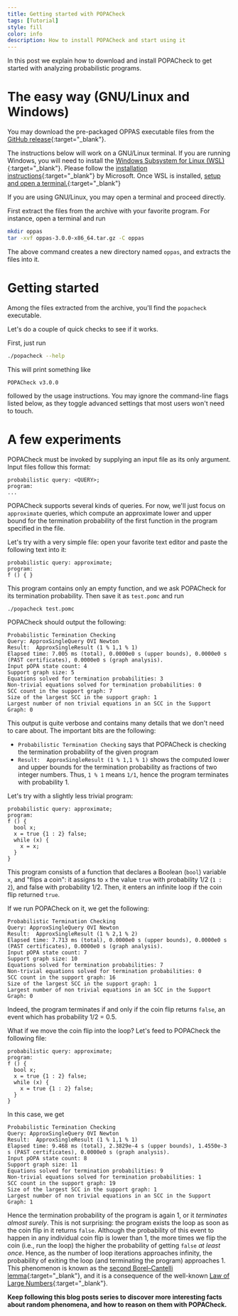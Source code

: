 ```yaml
---
title: Getting started with POPACheck
tags: [Tutorial]
style: fill
color: info
description: How to install POPACheck and start using it
---
```


In this post we explain how to download and install POPACheck
to get started with analyzing probabilistic programs.


#  The easy way (GNU/Linux and Windows)

You may download the pre-packaged OPPAS executable files from the [GitHub release](https://github.com/corpora-lab/OPPAS/releases/tag/v3.0.0){:target="_blank"}.

The instructions below will work on a GNU/Linux terminal.
If you are running Windows, you will need to install the [Windows Subsystem for Linux (WSL)](https://learn.microsoft.com/en-us/windows/wsl/){:target="_blank"}.
Please follow the [installation instructions](https://learn.microsoft.com/en-us/windows/wsl/install){:target="_blank"} by Microsoft.
Once WSL is installed, [setup and open a terminal.](https://learn.microsoft.com/en-us/windows/wsl/setup/environment#set-up-windows-terminal){:target="_blank"}

If you are using GNU/Linux, you may open a terminal and proceed directly.

First extract the files from the archive with your favorite program.
For instance, open a terminal and run
```sh
mkdir oppas
tar -xvf oppas-3.0.0-x86_64.tar.gz -C oppas
```
The above command creates a new directory named `oppas`, and extracts the files into it.


# Getting started

Among the files extracted from the archive, you'll find the `popacheck` executable.

Let's do a couple of quick checks to see if it works.

First, just run
```sh
./popacheck --help
```
This will print something like
```
POPACheck v3.0.0
```
followed by the usage instructions.
You may ignore the command-line flags listed below,
as they toggle advanced settings that most users won't need to touch.


# A few experiments

POPACheck must be invoked by supplying an input file as its only argument.
Input files follow this format:
```
probabilistic query: <QUERY>;
program:
...
```
POPACheck supports several kinds of queries.
For now, we'll just focus on `approximate` queries,
which compute an approximate lower and upper bound for the termination probability of the first function in the program specified in the file.

Let's try with a very simple file: open your favorite text editor and paste the following text into it:
```
probabilistic query: approximate;
program:
f () { }
```
This program contains only an empty function, and we ask POPACheck for its termination probability.
Then save it as `test.pomc` and run
```sh
./popacheck test.pomc
```

POPACheck should output the following:
```
Probabilistic Termination Checking
Query: ApproxSingleQuery OVI Newton
Result:  ApproxSingleResult (1 % 1,1 % 1)
Elapsed time: 7.005 ms (total), 0.0000e0 s (upper bounds), 0.0000e0 s (PAST certificates), 0.0000e0 s (graph analysis).
Input pOPA state count: 4
Support graph size: 5
Equations solved for termination probabilities: 3
Non-trivial equations solved for termination probabilities: 0
SCC count in the support graph: 7
Size of the largest SCC in the support graph: 1
Largest number of non trivial equations in an SCC in the Support Graph: 0
```
This output is quite verbose and contains many details that we don't need to care about.
The important bits are the following:
- `Probabilistic Termination Checking` says that POPACheck is checking the termination probability of the given program
- `Result:  ApproxSingleResult (1 % 1,1 % 1)` shows the computed lower and upper bounds for the termination probability as fractions of two integer numbers.
   Thus, `1 % 1` means `1/1`, hence the program terminates with probability 1.

Let's try with a slightly less trivial program:
```
probabilistic query: approximate;
program:
f () {
  bool x;
  x = true {1 : 2} false;
  while (x) {
    x = x;
  }
}
```
This program consists of a function that declares a Boolean (`bool`) variable `x`,
and "flips a coin":
it assigns to `x` the value `true` with probability 1/2 (`1 : 2`), and false with probability 1/2.
Then, it enters an infinite loop if the coin flip returned `true`.

If we run POPACheck on it, we get the following:
```
Probabilistic Termination Checking
Query: ApproxSingleQuery OVI Newton
Result:  ApproxSingleResult (1 % 2,1 % 2)
Elapsed time: 7.713 ms (total), 0.0000e0 s (upper bounds), 0.0000e0 s (PAST certificates), 0.0000e0 s (graph analysis).
Input pOPA state count: 7
Support graph size: 10
Equations solved for termination probabilities: 7
Non-trivial equations solved for termination probabilities: 0
SCC count in the support graph: 16
Size of the largest SCC in the support graph: 1
Largest number of non trivial equations in an SCC in the Support Graph: 0
```
Indeed, the program terminates if and only if the coin flip returns `false`,
an event which has probability 1/2 = 0.5.

What if we move the coin flip into the loop?
Let's feed to POPACheck the following file:
```
probabilistic query: approximate;
program:
f () {
  bool x;
  x = true {1 : 2} false;
  while (x) {
    x = true {1 : 2} false;
  }
}
```
In this case, we get
```
Probabilistic Termination Checking
Query: ApproxSingleQuery OVI Newton
Result:  ApproxSingleResult (1 % 1,1 % 1)
Elapsed time: 9.468 ms (total), 2.3829e-4 s (upper bounds), 1.4550e-3 s (PAST certificates), 0.0000e0 s (graph analysis).
Input pOPA state count: 8
Support graph size: 11
Equations solved for termination probabilities: 9
Non-trivial equations solved for termination probabilities: 1
SCC count in the support graph: 19
Size of the largest SCC in the support graph: 1
Largest number of non trivial equations in an SCC in the Support Graph: 1
```
Hence the termination probability of the program is again 1,
or it *terminates almost surely*.
This is not surprising:
the program exists the loop as soon as the coin flip in it returns `false`.
Although the probability of this event to happen in any individual coin flip is lower than 1,
the more times we flip the coin (i.e., run the loop) the higher the probability of getting `false` *at least once*.
Hence, as the number of loop iterations approaches infinity, the probability of exiting the loop (and terminating the program) approaches 1.
This phenomenon is known as the [second Borel–Cantelli lemma](https://en.wikipedia.org/wiki/Borel%E2%80%93Cantelli_lemma#Converse_result){:target="_blank"},
and it is a consequence of the well-known [Law of Large Numbers](https://en.wikipedia.org/wiki/Law_of_large_numbers){:target="_blank"}.


**Keep following this blog posts series to discover more interesting facts about random phenomena,
and how to reason on them with POPACheck.**
